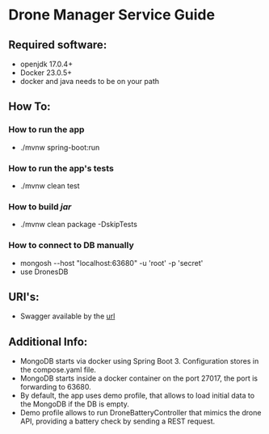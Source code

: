 # Drone Manager Service Guide

## Required software:

- openjdk 17.0.4+
- Docker 23.0.5+
- docker and java needs to be on your path

## How To:

### How to run the app

- ./mvnw spring-boot:run

### How to run the app's tests

- ./mvnw clean test

### How to build *jar*

- ./mvnw clean package -DskipTests

### How to connect to DB manually

- mongosh --host "localhost:63680" -u 'root' -p 'secret'
- use DronesDB

## URI's:

- Swagger available by the [url](http://localhost:8080/)

## Additional Info:

- MongoDB starts via docker using Spring Boot 3. Configuration stores in the compose.yaml file.
- MongoDB starts inside a docker container on the port 27017, the port is forwarding to 63680.
- By default, the app uses demo profile, that allows to load initial data to the MongoDB if the DB
  is empty.
- Demo profile allows to run DroneBatteryController that mimics the drone API,
  providing a battery check by sending a REST request.